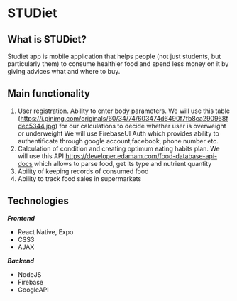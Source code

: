 # STUDiet
## What is STUDiet?
Studiet app is mobile application that helps people (not just students, but particularly them) to consume healthier food and spend less money on it by giving advices what and where to buy.
## Main functionality
1. User registration. Ability to enter body parameters.
We will use this table (https://i.pinimg.com/originals/60/34/74/603474d6490f7fb8ca290968fdec5344.jpg) for our calculations to decide whether user is overweight or underweight
We will use FirebaseUI Auth which provides ability to authentificate through google account,facebook, phone number etc.
2. Calculation of condition and creating optimum eating habits plan.
We will use this API https://developer.edamam.com/food-database-api-docs which allows to parse food, get its type and nutrient quantity
3. Ability of keeping records of consumed food
4. Ability to track food sales in supermarkets

## Technologies
___Frontend___
* React Native, Expo
* CSS3
* AJAX

___Backend___
* NodeJS
* Firebase
* GoogleAPI
